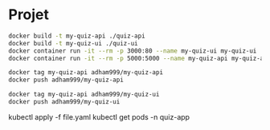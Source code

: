 # Projet

```bash
docker build -t my-quiz-api ./quiz-api
docker build -t my-quiz-ui ./quiz-ui
docker container run -it --rm -p 3000:80 --name my-quiz-ui my-quiz-ui 
docker container run -it --rm -p 5000:5000 --name my-quiz-api my-quiz-api 
```

```bash
docker tag my-quiz-api adham999/my-quiz-api
docker push adham999/my-quiz-api

docker tag my-quiz-api adham999/my-quiz-ui
docker push adham999/my-quiz-ui
```

kubectl apply -f file.yaml
kubectl get pods -n quiz-app
